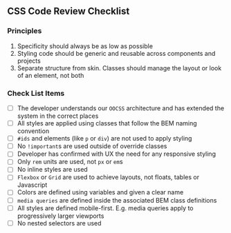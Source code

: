 ## CSS Code Review Checklist

### Principles
1. Specificity should always be as low as possible
2. Styling code should be generic and reusable across components and projects
3. Separate structure from skin. Classes should manage the layout or look of an element, not both

### Check List Items
- [ ] The developer understands our `OOCSS` architecture and has extended the system in the correct places
- [ ] All styles are applied using classes that follow the BEM naming convention
- [ ] `#ids` and elements (like `p` or `div`) are not used to apply styling
- [ ] No `!important`s are used outside of override classes
- [ ] Developer has confirmed with UX the need for any responsive styling
- [ ] Only `rem` units are used, not `px` or `em`s
- [ ] No inline styles are used
- [ ] `Flexbox` or `Grid` are used to achieve layouts, not floats, tables or Javascript
- [ ] Colors are defined using variables and given a clear name
- [ ] `media queries` are defined inside the associated BEM class definitions
- [ ] All styles are defined mobile-first. E.g. media queries apply to progressively larger viewports
- [ ] No nested selectors are used
